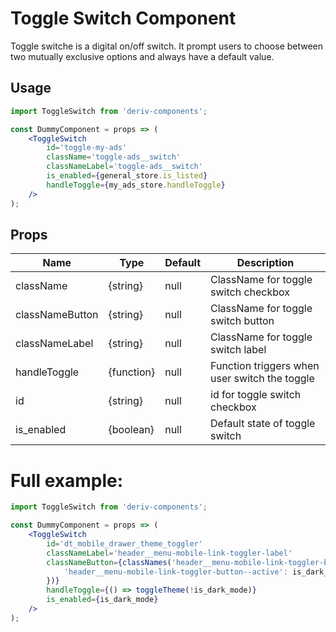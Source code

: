 # Toggle Switch Component

Toggle switche is a digital on/off switch. It prompt users to choose between two mutually exclusive options and always have a default value. 

## Usage

```jsx
import ToggleSwitch from 'deriv-components';

const DummyComponent = props => (
    <ToggleSwitch
        id='toggle-my-ads'
        className='toggle-ads__switch'
        classNameLabel='toggle-ads__switch'
        is_enabled={general_store.is_listed}
        handleToggle={my_ads_store.handleToggle}
    />
);
```

## Props

| Name             | Type       | Default | Description                                                 |
| ---------------- | ---------- | ------- | ----------------------------------------------------------- |
| className        | {string}   | null    | ClassName for toggle switch checkbox                        |
| classNameButton  | {string}   | null    | ClassName for toggle switch button                          |
| classNameLabel   | {string}   | null    | ClassName for toggle switch label                           |
| handleToggle     | {function} | null    | Function triggers when user switch the toggle               |
| id               | {string}   | null    | id for toggle switch checkbox                               |
| is_enabled       | {boolean}  | null    | Default state of toggle switch                              |

# Full example:

```jsx
import ToggleSwitch from 'deriv-components';

const DummyComponent = props => (
    <ToggleSwitch
        id='dt_mobile_drawer_theme_toggler'
        classNameLabel='header__menu-mobile-link-toggler-label'
        classNameButton={classNames('header__menu-mobile-link-toggler-button', {
            'header__menu-mobile-link-toggler-button--active': is_dark_mode,
        })}
        handleToggle={() => toggleTheme(!is_dark_mode)}
        is_enabled={is_dark_mode}
    />
);
```
